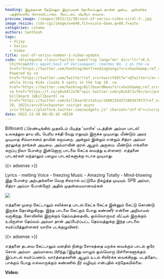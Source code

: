 ```yaml
---
heading: இழந்தவன் தேடுவதும் இருப்பவன் தொலைப்பதும் தாயின் அன்பு. அமெரிக்க
  பத்திரிகையே சொல்லிட்டாங்க. லேட்டஸ்ட் வீடியோ வைரல்.
preview_image: /images/2022/12/30/soul-of-varisu-video-viral-2-.jpg
image_resize: /cdn-cgi/image/w=640,fit=scale-down,q=80,f=auto
categories: cinema
authors: Santhosh
tags:
  - Vijay
  - Varisu
  - Video
title: soul-of-varisu-number-1-video-update
code: <blockquote class="twitter-tweet"><p lang="en" dir="ltr">K.S.
  Chithra&#39;s &quot;Soul of Varisu&quot; reaches No. 1 on the <a
  href="https://twitter.com/hashtag/HotTrendingSongs?src=hash&amp;ref_src=twsrc%5Etfw">#HotTrendingSongs</a>
  Powered by <a
  href="https://twitter.com/Twitter?ref_src=twsrc%5Etfw">@Twitter</a> chart,
  while Stray Kids claims 6 spots in the top 10. <a
  href="https://twitter.com/hashtag/BillboardNews?src=hash&amp;ref_src=twsrc%5Etfw">#BillboardNews</a>
  <a href="https://t.co/yDuX4l2u76">pic.twitter.com/yDuX4l2u76</a></p>&mdash;
  billboard (@billboard) <a
  href="https://twitter.com/billboard/status/1608155457289347073?ref_src=twsrc%5Etfw">December
  28, 2022</a></blockquote> <script async
  src="https://platform.twitter.com/widgets.js" charset="utf-8"></script>
date: 2022-12-30 08:45:16 +0530
---
```

Billboard ட்ரெண்டிங்கில் முதலிடம் பிடித்த ’வாரிசு’ படத்தின் அம்மா பாடல்!
உலகத்துல தாய விட பெரிய சக்தி வேறு எதுவும் இருக்க முடியாது. மீண்டும் அமர முடியாத சிம்மாசனம் தாயின் கருவறை. அன்றும் இன்றும் என்றும் சித்ரா அம்மா குரலுக்கு நாங்கள் அடிமை. அம்மாவின் குரல் ஆழம் அருமை. மீண்டும் எங்களை கருப்பு நிலா போன்ற இன்னொரு பாடலை கேட்க வைத்து உள்ளனர். எத்தனை பாடகர்கள் வந்தாலும் பழைய பாடகர்களுக்கு ஈடாக முடியாது.

{{< adsense >}}

Lyrics - melting
Voice - freezing
Music - Amazing
Totally - Mind-blowing
இது போன்ற அற்புதங்களை வெகு சிலரால் மட்டுமே நிகழ்த்த முடியும். SPB அய்யா, சித்ரா அம்மா போன்றோர் அதில் முதன்மையானவர்கள் 

![](/images/2022/12/30/soul-of-varisu-video-viral-1-.jpg)

எத்தனை முறை கேட்டாலும் சலிக்காத பாடல்.கேட்க கேட்க இன்னும் கேட்டு கொண்டு இருக்க தோன்றுகிறது. இந்த பாடலை கேட்கும் போது கண்ணீர் என்னை அறியாமல் வருகிறது. கோவிலில் இருக்கும் தெய்வத்தைவிட  ஒவ்வொருவர் வீட்டில் இருக்கும் உயிருள்ள தெய்வம் அம்மா தான் அப்பேர்ப்பட்ட தெய்வத்துக்கு இந்த பாடலை சமர்ப்பித்துள்ளனர் வாரிசு படக்குழுவினர். 

{{< adsense >}}

எத்தனை தடவை கேட்டாலும் மனதில் நின்று சோகத்தை மறக்க வைக்கும் பாடல் ஒரே சொல் அம்மா. அம்மாவை பிரிந்து /இழந்து வாழும் ஒவ்வொரு பிள்ளைகளுக்கும் இப்பாடல் சமர்ப்பணம். வார்த்தைகளின் ஆழம் உடல் சிலிர்க்க வைக்கிறது. படத்தோட பாக்கும் போது எல்லாருக்கும் கண்ணில் நீர் வழியும் என்பதில் சந்தேகமில்லை.  

**V﻿ideo:**